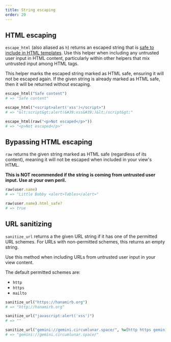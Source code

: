 ```yaml
---
title: String escaping
order: 20
---
```


## HTML escaping

`escape_html` (also aliased as `h`) returns an escaped string that is [safe to include in HTML templates](/v2.2/views/templates/). Use this helper when including any untrusted user input in HTML content, particularly within other helpers that mix untrusted input among HTML tags.

This helper marks the escaped string marked as HTML safe, ensuring it will not be escaped again. If the given string is already marked as HTML safe, then it will be returned without escaping.

```ruby
escape_html("Safe content")
# => "Safe content"

escape_html("<script>alert('xss')</script>")
# => "&lt;script&gt;alert(&#39;xss&#39;)&lt;/script&gt;"

escape_html(raw("<p>Not escaped</p>"))
# => "<p>Not escaped</p>"
```

## Bypassing HTML escaping

`raw` returns the given string marked as HTML safe (regardless of its content), meaning it will not be escaped when included in your view's HTML.

**This is NOT recommended if the string is coming from untrusted user input. Use at your own peril.**

```ruby
raw(user.name)
# => "Little Bobby <alert>Tables</alert>"

raw(user.name).html_safe?
# => true
```

## URL sanitizing

`sanitize_url` returns a the given URL string if it has one of the permitted URL schemes. For URLs with non-permitted schemes, this returns an empty string.

Use this method when including URLs from untrusted user input in your view content.

The default permitted schemes are:
- `http`
- `https`
- `mailto`

```ruby
sanitize_url("https://hanamirb.org")
# => "http://hanamirb.org"

sanitize_url("javascript:alert('xss')")
# => ""

sanitize_url("gemini://gemini.circumlunar.space/", %w[http https gemini])
# => "gemini://gemini.circumlunar.space/"
```
